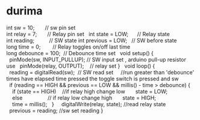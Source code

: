 # durima
int sw = 10;       // sw pin set  
int relay = 7;       // Relay pin set
 
int state = LOW;      // Relay state
int reading;          // SW state
int previous = LOW;   // SW before state
 
long time = 0;        // Relay toggles on/off last time
long debounce = 100;  // Debounce time set
 
void setup()
{
  pinMode(sw, INPUT_PULLUP); // SW input set , arduino pull-up resistor use
  pinMode(relay, OUTPUT);    // relay set
}
 
void loop()
{
  reading = digitalRead(sw);  // SW read set
 
  //run greater than 'debounce' times have elapsed time pressed the toggle switch is pressed and sw
  if (reading == HIGH && previous == LOW && millis() - time > debounce) {
    if (state == HIGH)    //if relay high change low
      state = LOW;
    else                 // if relay low change high
      state = HIGH;
 
    time = millis();
  }
 
  digitalWrite(relay, state); //read relay state
 
  previous = reading;   //sw set reading
}
 
